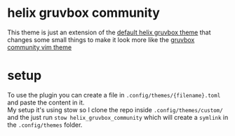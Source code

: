 # helix gruvbox community

This theme is just an extension of the [default helix gruvbox theme](https://github.com/helix-editor/helix/blob/master/runtime/themes/gruvbox.toml)
that changes some small things to make it look more like the [gruvbox community vim theme](https://github.com/gruvbox-community/gruvbox)

# setup

To use the plugin you can create a file in `.config/themes/{filename}.toml` and paste the content in it. \
My setup it's using stow so I clone the repo inside `.config/themes/custom/` and the just run `stow helix_gruvbox_community`
which will create a `symlink` in the `.config/themes` folder.
